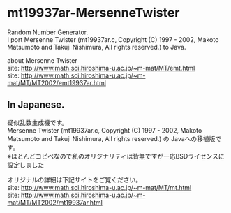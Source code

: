 mt19937ar-MersenneTwister
=========================

Random Number Generator.  
I port Mersenne Twister (mt19937ar.c, Copyright (C) 1997 - 2002, Makoto Matsumoto and Takuji Nishimura, All rights reserved.) to Java.  

about Mersenne Twister     
site: http://www.math.sci.hiroshima-u.ac.jp/~m-mat/MT/emt.html   
site: http://www.math.sci.hiroshima-u.ac.jp/~m-mat/MT/MT2002/emt19937ar.html




In Japanese.
---------------------
疑似乱数生成機です。  
Mersenne Twister (mt19937ar.c, Copyright (C) 1997 - 2002, Makoto Matsumoto and Takuji Nishimura,  All rights reserved.) の Javaへの移植版です。  
※ほとんどコピペなので私のオリジナリティは皆無ですが一応BSDライセンスに設定しました  

オリジナルの詳細は下記サイトをご覧ください。  
site: http://www.math.sci.hiroshima-u.ac.jp/~m-mat/MT/mt.html   
site: http://www.math.sci.hiroshima-u.ac.jp/~m-mat/MT/MT2002/mt19937ar.html


